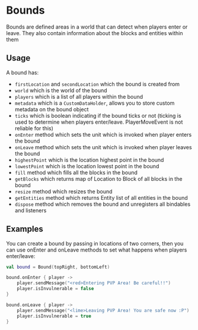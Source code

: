 # Bounds

Bounds are defined areas in a world that can detect when players enter or leave. They also contain information about the blocks and entities within them

## Usage

A bound has:
- `firstLocation` and `secondLocation` which the bound is created from
- `world` which is the world of the bound
- `players` which is a list of all players within the bound
- `metadata` which is a `CustomDataHolder`, allows you to store custom metadata on the bound object
- `ticks` which is boolean indicating if the bound ticks or not (ticking is used to determine when players enter/leave. PlayerMoveEvent is not reliable for this)
- `onEnter` method which sets the unit which is invoked when player enters the bound
- `onLeave` method which sets the unit which is invoked when player leaves the bound
- `highestPoint` which is the location highest point in the bound
- `lowestPoint` which is the location lowest point in the bound
- `fill` method which fills all the blocks in the bound
- `getBlocks` which returns map of Location to Block of all blocks in the bound
- `resize` method which resizes the bound
- `getEntities` method which returns Entity list of all entities in the bound
- `dispose` method which removes the bound and unregisters all bindables and listeners

## Examples

You can create a bound by passing in locations of two corners, then you can use onEnter and onLeave methods to set what happens when players enter/leave:

```kotlin
val bound = Bound(topRight, bottomLeft)

bound.onEnter { player ->
    player.sendMessage("<red>Entering PVP Area! Be careful!!")
    player.isInvulnerable = false
}

bound.onLeave { player ->
    player.sendMessage("<lime>Leaving PVP Area! You are safe now :P")
    player.isInvulnerable = true
}
```